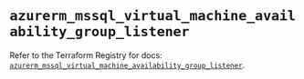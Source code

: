 # `azurerm_mssql_virtual_machine_availability_group_listener`

Refer to the Terraform Registry for docs: [`azurerm_mssql_virtual_machine_availability_group_listener`](https://registry.terraform.io/providers/hashicorp/azurerm/4.30.0/docs/resources/mssql_virtual_machine_availability_group_listener).
